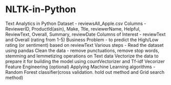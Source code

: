 # NLTK-in-Python
Text Analytics in Python
Dataset - reviewsAll_Apple.csv
Columns - ReviewerID, ProductId(asin), Make, Ttle, reviewerName, Helpful, ReviewText, Overall, Summary, reviewDate
Columns of Interest - reviewText and Overall (rating from 1-5)
Business Problem - to predict the High/Low rating (or sentiment) based on reviewText
Various steps - 
Read the dataset using pandas
Clean the data - remove punctuations, remove stop words, stemming and lemmetizing operations on Text data
Vectorize the data to prepare it for building the model using countVectorizer and Tf-idf Vecorizer
Feature Engineering (optional)
Applying Machine Learning algorithms - Random Forest classifier(cross validation. hold out method and Grid search method)
